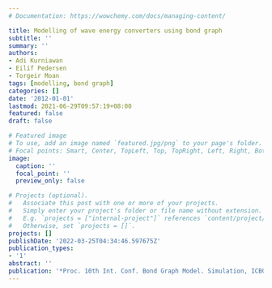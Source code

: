 ```yaml
---
# Documentation: https://wowchemy.com/docs/managing-content/

title: Modelling of wave energy converters using bond graph
subtitle: ''
summary: ''
authors:
- Adi Kurniawan
- Eilif Pedersen
- Torgeir Moan
tags: [modelling, bond graph]
categories: []
date: '2012-01-01'
lastmod: 2021-06-29T09:57:19+08:00
featured: false
draft: false

# Featured image
# To use, add an image named `featured.jpg/png` to your page's folder.
# Focal points: Smart, Center, TopLeft, Top, TopRight, Left, Right, BottomLeft, Bottom, BottomRight.
image:
  caption: ''
  focal_point: ''
  preview_only: false

# Projects (optional).
#   Associate this post with one or more of your projects.
#   Simply enter your project's folder or file name without extension.
#   E.g. `projects = ["internal-project"]` references `content/project/deep-learning/index.md`.
#   Otherwise, set `projects = []`.
projects: []
publishDate: '2022-03-25T04:34:46.597675Z'
publication_types:
- '1'
abstract: ''
publication: '*Proc. 10th Int. Conf. Bond Graph Model. Simulation, ICBGM*'
---
```

